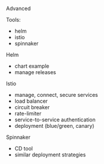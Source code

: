 Advanced

Tools:
- helm
- istio
- spinnaker

Helm
- chart example
- manage releases

Istio
- manage, connect, secure services
- load balancer
- circuit breaker
- rate-limiter
- service-to-service authentication
- deployment (blue/green, canary)

Spinnaker
- CD tool
- similar deployment strategies
